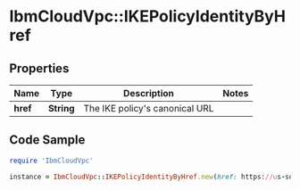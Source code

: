 # IbmCloudVpc::IKEPolicyIdentityByHref

## Properties

Name | Type | Description | Notes
------------ | ------------- | ------------- | -------------
**href** | **String** | The IKE policy&#39;s canonical URL | 

## Code Sample

```ruby
require 'IbmCloudVpc'

instance = IbmCloudVpc::IKEPolicyIdentityByHref.new(href: https://us-south.iaas.cloud.ibm.com/v1/ike_policies/ddf51bec-3424-11e8-b467-0ed5f89f718b)
```


